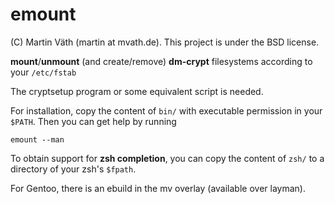 # emount

(C) Martin Väth (martin at mvath.de).
This project is under the BSD license.

__mount__/__unmount__ (and create/remove) __dm-crypt__ filesystems
according to your `/etc/fstab`

The cryptsetup program or some equivalent script is needed.

For installation, copy the content of `bin/` with executable permission
in your `$PATH`. Then you can get help by running

`emount --man`

To obtain support for __zsh completion__, you can copy the content
of `zsh/` to a directory of your zsh's `$fpath`.

For Gentoo, there is an ebuild in the mv overlay (available over layman).
